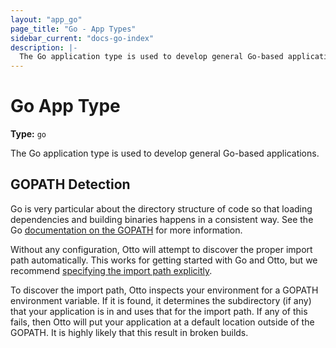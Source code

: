 ```yaml
---
layout: "app_go"
page_title: "Go - App Types"
sidebar_current: "docs-go-index"
description: |-
  The Go application type is used to develop general Go-based applications.
---
```


# Go App Type

**Type:** `go`

The Go application type is used to develop general Go-based applications.

## GOPATH Detection

Go is very particular about the directory structure of code so that
loading dependencies and building binaries happens in a consistent way.
See the Go [documentation on the GOPATH](https://golang.org/doc/code.html#GOPATH)
for more information.

Without any configuration, Otto will attempt to discover the proper import path
automatically. This works for getting started with Go and Otto, but we
recommend [specifying the import path explicitly](/docs/apps/go/customization.html).

To discover the import path, Otto inspects your environment for a GOPATH
environment variable. If it is found, it determines the subdirectory (if any)
that your application is in and uses that for the import path. If any
of this fails, then Otto will put your application at a default location
outside of the GOPATH. It is highly likely that this result in broken builds.
